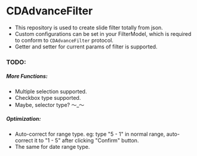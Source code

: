 # CDAdvanceFilter

- This repository is used to create slide filter totally from json.
- Custom configurations can be set in your FilterModel, which is required to conform to `CDAdvanceFilter` protocol. 
- Getter and setter for current params of filter is supported.


### TODO:

##### More Functions:

- Multiple selection supported.
- Checkbox type supported.
- Maybe, selector type? ～_～ 


##### Optimization:

- Auto-correct for range type. eg: type "5 - 1" in normal range, auto-correct it to "1 - 5" after clicking "Confirm" button.
- The same for date range type.
